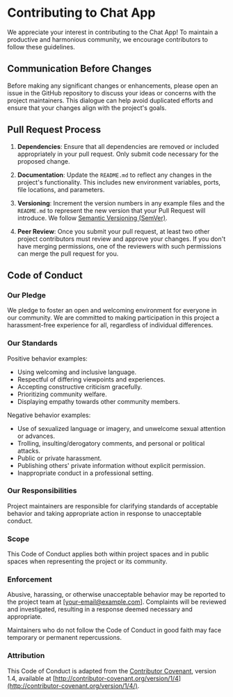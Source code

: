 # Contributing to Chat App

We appreciate your interest in contributing to the Chat App! To maintain a productive and harmonious community, we encourage contributors to follow these guidelines.

## Communication Before Changes

Before making any significant changes or enhancements, please open an issue in the GitHub repository to discuss your ideas or concerns with the project maintainers. This dialogue can help avoid duplicated efforts and ensure that your changes align with the project's goals.

## Pull Request Process

1. **Dependencies**: Ensure that all dependencies are removed or included appropriately in your pull request. Only submit code necessary for the proposed change.

2. **Documentation**: Update the `README.md` to reflect any changes in the project's functionality. This includes new environment variables, ports, file locations, and parameters.

3. **Versioning**: Increment the version numbers in any example files and the `README.md` to represent the new version that your Pull Request will introduce. We follow [Semantic Versioning (SemVer)](http://semver.org/).

4. **Peer Review**: Once you submit your pull request, at least two other project contributors must review and approve your changes. If you don't have merging permissions, one of the reviewers with such permissions can merge the pull request for you.

## Code of Conduct

### Our Pledge

We pledge to foster an open and welcoming environment for everyone in our community. We are committed to making participation in this project a harassment-free experience for all, regardless of individual differences.

### Our Standards

Positive behavior examples:
- Using welcoming and inclusive language.
- Respectful of differing viewpoints and experiences.
- Accepting constructive criticism gracefully.
- Prioritizing community welfare.
- Displaying empathy towards other community members.

Negative behavior examples:
- Use of sexualized language or imagery, and unwelcome sexual attention or advances.
- Trolling, insulting/derogatory comments, and personal or political attacks.
- Public or private harassment.
- Publishing others' private information without explicit permission.
- Inappropriate conduct in a professional setting.

### Our Responsibilities

Project maintainers are responsible for clarifying standards of acceptable behavior and taking appropriate action in response to unacceptable conduct.

### Scope

This Code of Conduct applies both within project spaces and in public spaces when representing the project or its community.

### Enforcement

Abusive, harassing, or otherwise unacceptable behavior may be reported to the project team at [your-email@example.com]. Complaints will be reviewed and investigated, resulting in a response deemed necessary and appropriate.

Maintainers who do not follow the Code of Conduct in good faith may face temporary or permanent repercussions.

### Attribution

This Code of Conduct is adapted from the [Contributor Covenant](http://contributor-covenant.org), version 1.4, available at [http://contributor-covenant.org/version/1/4](http://contributor-covenant.org/version/1/4/).
